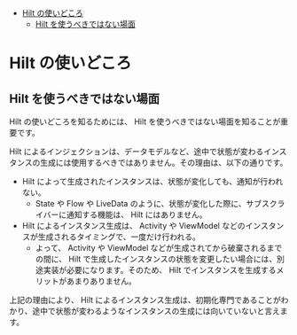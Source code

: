 - [Hilt の使いどころ](#hilt-の使いどころ)
  - [Hilt を使うべきではない場面](#hilt-を使うべきではない場面)


# Hilt の使いどころ

## Hilt を使うべきではない場面

Hilt の使いどころを知るためには、 Hilt を使うべきではない場面を知ることが重要です。

Hilt によるインジェクションは、データモデルなど、途中で状態が変わるインスタンスの生成には使用するべきではありません。その理由は、以下の通りです。

- Hilt によって生成されたインスタンスは、状態が変化しても、通知が行われない。
  - State や Flow や LiveData のように、状態が変化した際に、サブスクライバーに通知する機能は、 Hilt にはありません。
- Hilt によるインスタンス生成は、 Activity や ViewModel などのインスタンスが生成されるタイミングで、一度だけ行われる。
  - よって、 Activity や ViewModel などが生成されてから破棄されるまでの間に、 Hilt で生成したインスタンスの状態を変更したい場合には、別途実装が必要になります。そのため、 Hilt でインスタンスを生成するメリットがあまりありません。

上記の理由により、 Hilt によるインスタンス生成は、初期化専門であることがわかり、途中で状態が変わるようなインスタンスの生成には向いていないと言えます。

